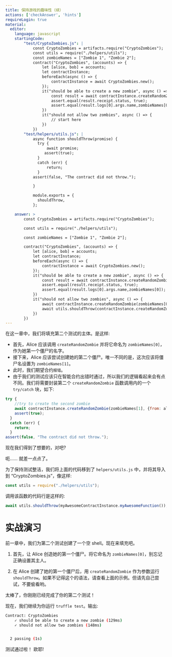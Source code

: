 ```yaml
---
title: 保持游戏的趣味性（续）
actions: ['checkAnswer', 'hints']
requireLogin: true
material:
  editor:
    language: javascript
    startingCode:
        "test/CryptoZombies.js": |
            const CryptoZombies = artifacts.require("CryptoZombies");
            const utils = require("./helpers/utils");
            const zombieNames = ["Zombie 1", "Zombie 2"];
            contract("CryptoZombies", (accounts) => {
                let [alice, bob] = accounts;
                let contractInstance;
                beforeEach(async () => {
                    contractInstance = await CryptoZombies.new();
                });
                it("should be able to create a new zombie", async () => {
                    const result = await contractInstance.createRandomZombie(zombieNames[0], {from: alice});
                    assert.equal(result.receipt.status, true);
                    assert.equal(result.logs[0].args.name,zombieNames[0]);
                })
                it("should not allow two zombies", async () => {
                    // start here
                })
            })
        "test/helpers/utils.js": |
            async function shouldThrow(promise) {
              try {
                  await promise;
                 assert(true);
              }
              catch (err) {
                  return;
              }
            assert(false, "The contract did not throw.");

            }

            module.exports = {
              shouldThrow,
            };

    answer: >
        const CryptoZombies = artifacts.require("CryptoZombies");

        const utils = require("./helpers/utils");

        const zombieNames = ["Zombie 1", "Zombie 2"];

        contract("CryptoZombies", (accounts) => {
            let [alice, bob] = accounts;
            let contractInstance;
            beforeEach(async () => {
                contractInstance = await CryptoZombies.new();
            });
            it("should be able to create a new zombie", async () => {
                const result = await contractInstance.createRandomZombie(zombieNames[0], {from: alice});
                assert.equal(result.receipt.status, true);
                assert.equal(result.logs[0].args.name,zombieNames[0]);
            })
            it("should not allow two zombies", async () => {
                await contractInstance.createRandomZombie(zombieNames[0], {from: alice});
                await utils.shouldThrow(contractInstance.createRandomZombie(zombieNames[1], {from: alice}));
            })
        })
---
```


在这一章中，我们将填充第二个测试的主体。是这样:
- 首先，Alice 应该调用 `createRandomZombie` 并将它命名为 `zombieNames[0]`， 作为她第一个僵尸的名字。
- 接下来，Alice 应该尝试创建她的第二个僵尸。唯一不同的是，这次应该将僵尸名设置为 `zombieNames[1]`。
- 此时，我们期望合约`报错`。
- 由于我们的测试应该只在智能合约出错时通过，所以我们的逻辑看起来会有点不同。我们将需要封装第二个 `createRandomZombie` 函数调用内的一个 `try/catch` 块，如下:

```javascript
try {
    //try to create the second zombie
    await contractInstance.createRandomZombie(zombieNames[1], {from: alice});
    assert(true);
  }
  catch (err) {
    return;
  }
assert(false, "The contract did not throw.");
```
现在我们得到了想要的，对吧?

呃…… 就差一点点了。

为了保持测试整洁，我们将上面的代码移到了 `helpers/utils.js` 中，并将其导入到 “CryptoZombies.js”，像这样:

```javascript
const utils = require("./helpers/utils");
```

调用该函数的代码行是这样的:

```javascript
await utils.shouldThrow(myAwesomeContractInstance.myAwesomeFunction());
```

# 实战演习

前一章中，我们为第二个测试创建了一个空 shell。现在来填充吧。

1.  首先，让 Alice 创造她的第一个僵尸。将它命名为 `zombieNames[0]`，别忘记正确设置其主人。

2.  在 Alice 创建了她的第一个僵尸后，用 `createRandomZombie` 作为参数运行`shouldThrow`。如果不记得这个的语法，请查看上面的示例。但请先自己尝试，不要偷看哟。

太棒了，你刚刚已经完成了你的第二个测试！

现在，我们继续为你运行 `truffle test`。输出:

```bash
Contract: CryptoZombies
    ✓ should be able to create a new zombie (129ms)
    ✓ should not allow two zombies (148ms)


  2 passing (1s)
```

测试通过啦！ 欧耶!
